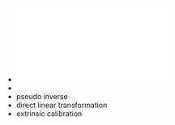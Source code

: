- ![A_Comparative_Study_on_Camera-Radar_Calibration_Methods (1)(1).pdf](../assets/A_Comparative_Study_on_Camera-Radar_Calibration_Methods_(1)(1)_1645607450319_0.pdf)
-
- pseudo inverse
- direct linear transformation
- extrinsic calibration